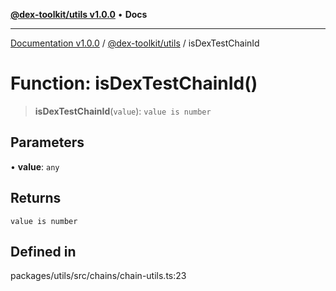[**@dex-toolkit/utils v1.0.0**](../README.md) • **Docs**

***

[Documentation v1.0.0](../../../packages.md) / [@dex-toolkit/utils](../README.md) / isDexTestChainId

# Function: isDexTestChainId()

> **isDexTestChainId**(`value`): `value is number`

## Parameters

• **value**: `any`

## Returns

`value is number`

## Defined in

packages/utils/src/chains/chain-utils.ts:23
